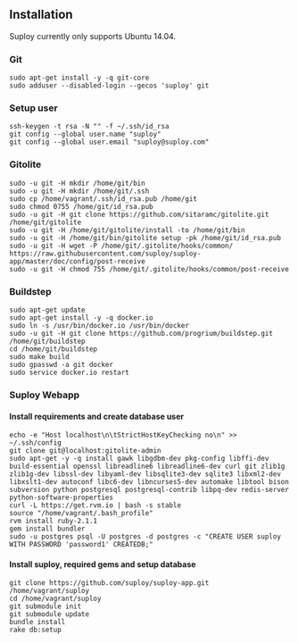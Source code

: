 Installation
------------

Suploy currently only supports Ubuntu 14.04.

### Git

	sudo apt-get install -y -q git-core
	sudo adduser --disabled-login --gecos 'suploy' git

### Setup user

	ssh-keygen -t rsa -N "" -f ~/.ssh/id_rsa
	git config --global user.name "suploy"
	git config --global user.email "suploy@suploy.com"

### Gitolite

	sudo -u git -H mkdir /home/git/bin
	sudo -u git -H mkdir /home/git/.ssh
	sudo cp /home/vagrant/.ssh/id_rsa.pub /home/git
	sudo chmod 0755 /home/git/id_rsa.pub
	sudo -u git -H git clone https://github.com/sitaramc/gitolite.git /home/git/gitolite
	sudo -u git -H /home/git/gitolite/install -to /home/git/bin
	sudo -u git -H /home/git/bin/gitolite setup -pk /home/git/id_rsa.pub
	sudo -u git -H wget -P /home/git/.gitolite/hooks/common/ https://raw.githubusercontent.com/suploy/suploy-app/master/doc/config/post-receive
	sudo -u git -H chmod 755 /home/git/.gitolite/hooks/common/post-receive

### Buildstep

	sudo apt-get update
	sudo apt-get install -y -q docker.io
	sudo ln -s /usr/bin/docker.io /usr/bin/docker
	sudo -u git -H git clone https://github.com/progrium/buildstep.git /home/git/buildstep
	cd /home/git/buildstep
	sudo make build
	sudo gpasswd -a git docker
	sudo service docker.io restart

### Suploy Webapp

#### Install requirements and create database user

	echo -e "Host localhost\n\tStrictHostKeyChecking no\n" >> ~/.ssh/config
	git clone git@localhost:gitolite-admin
	sudo apt-get -y -q install gawk libgdbm-dev pkg-config libffi-dev build-essential openssl libreadline6 libreadline6-dev curl git zlib1g zlib1g-dev libssl-dev libyaml-dev libsqlite3-dev sqlite3 libxml2-dev libxslt1-dev autoconf libc6-dev libncurses5-dev automake libtool bison subversion python postgresql postgresql-contrib libpq-dev redis-server python-software-properties
	curl -L https://get.rvm.io | bash -s stable
	source "/home/vagrant/.bash_profile"
	rvm install ruby-2.1.1
	gem install bundler
	sudo -u postgres psql -U postgres -d postgres -c "CREATE USER suploy WITH PASSWORD 'password1' CREATEDB;"

#### Install suploy, required gems and setup database

	git clone https://github.com/suploy/suploy-app.git /home/vagrant/suploy
	cd /home/vagrant/suploy
	git submodule init
	git submodule update
	bundle install
	rake db:setup
